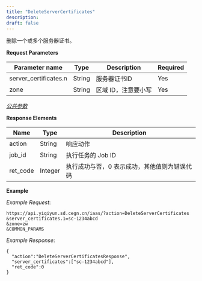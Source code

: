 ```yaml
---
title: "DeleteServerCertificates"
description: 
draft: false
---
```




删除一个或多个服务器证书。

**Request Parameters**

| Parameter name | Type | Description | Required |
| --- | --- | --- | --- |
| server_certificates.n | String | 服务器证书ID | Yes |
| zone | String | 区域 ID，注意要小写 | Yes |

[_公共参数_](../../../parameters/)

**Response Elements**

| Name | Type | Description |
| --- | --- | --- |
| action | String | 响应动作 |
| job_id | String | 执行任务的 Job ID |
| ret_code | Integer | 执行成功与否，0 表示成功，其他值则为错误代码 |

**Example**

_Example Request_:

```
https://api.yiqiyun.sd.cegn.cn/iaas/?action=DeleteServerCertificates
&server_certificates.1=sc-1234abcd
&zone=zw
&COMMON_PARAMS
```

_Example Response_:

```
{
  "action":"DeleteServerCertificatesResponse",
  "server_certificates":["sc-1234abcd"],
  "ret_code":0
}
```
